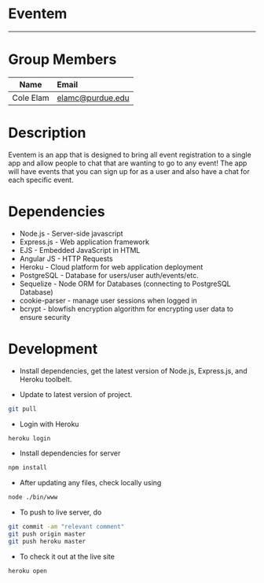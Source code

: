 # Eventem

---

# Group Members

| Name | Email |
| :---: | :---- |
| Cole Elam | elamc@purdue.edu |

# Description

Eventem is an app that is designed to bring all event registration to a single app and allow people to chat that are wanting to go to
any event! The app will have events that you can sign up for as a user and also have a chat for each specific event.


# Dependencies

* Node.js - Server-side javascript
* Express.js - Web application framework
* EJS - Embedded JavaScript in HTML
* Angular JS - HTTP Requests
* Heroku - Cloud platform for web application deployment
* PostgreSQL - Database for users/user auth/events/etc.
* Sequelize - Node ORM for Databases (connecting to PostgreSQL Database)
* cookie-parser - manage user sessions when logged in
* bcrypt - blowfish encryption algorithm for encrypting user data to ensure security

# Development

* Install dependencies, get the latest version of Node.js, Express.js, and Heroku toolbelt.

* Update to latest version of project.
```bash
git pull
```

* Login with Heroku
```bash
heroku login
```

* Install dependencies for server
```bash
npm install
```

* After updating any files, check locally using
```bash
node ./bin/www
```

* To push to live server, do
```bash
git commit -am "relevant comment"
git push origin master
git push heroku master
```

* To check it out at the live site
```bash
heroku open
```
